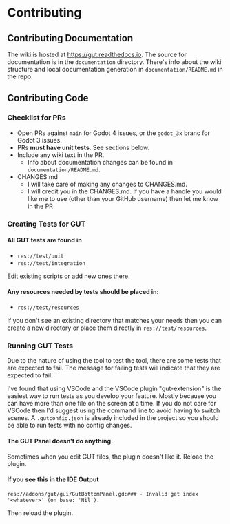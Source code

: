 # Contributing

## Contributing Documentation
The wiki is hosted at https://gut.readthedocs.io.  The source for documentation is in the `documentation` directory.  There's info about the wiki structure and local documentation generation in `documentation/README.md` in the repo.


## Contributing Code

### Checklist for PRs
* Open PRs against `main` for Godot 4 issues, or the `godot_3x` branc for Godot 3 issues.
* PRs __must have unit tests__.  See sections below.
* Include any wiki text in the PR.
  * Info about documentation changes can be found in `documentation/README.md`.
* CHANGES.md
  * I will take care of making any changes to CHANGES.md.
  * I will credit you in the CHANGES.md.  If you have a handle you would like me to use (other than your GitHub username) then let me know in the PR

### Creating Tests for GUT

#### All GUT tests are found in
* `res://test/unit`
* `res://test/integration`

Edit existing scripts or add new ones there.

#### Any resources needed by tests should be placed in:
* `res://test/resources`

If you don't see an existing directory that matches your needs then you can create a new directory or place them directly in `res://test/resources`.


### Running GUT Tests
Due to the nature of using the tool to test the tool, there are some tests that are expected to fail.  The message for failing tests will indicate that they are expected to fail.

I've found that using VSCode and the VSCode plugin "gut-extension" is the easiest way to run tests as you develop your feature.  Mostly because you can have more than one file on the screen at a time.  If you do not care for VSCode then I'd suggest using the command line to avoid having to switch scenes.  A `.gutconfig.json` is already included in the project so you should be able to run tests with no config changes.


#### The GUT Panel doesn't do anything.
Sometimes when you edit GUT files, the plugin doesn't like it.  Reload the plugin.

#### If you see this in the IDE Output
```
res://addons/gut/gui/GutBottomPanel.gd:### - Invalid get index '<whatever>' (on base: 'Nil').
```
Then reload the plugin.
